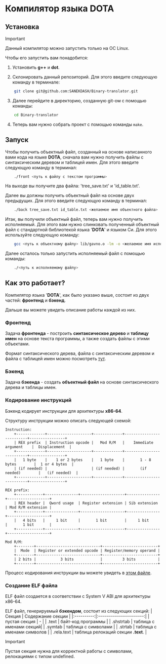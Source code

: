 # Компилятор языка DOTA
## Установка

> [!IMPORTANT]
> Данный компилятор можно запустить только на ОС Linux.

Чтобы его запустить вам понадобится:

1) Установить __g++__ и __dot__.

2) Склонировать данный репозиторий. Для этого введите следующую команду в терминале:
``` bash
    git clone git@github.com:SANEKDASH/Binary-translator.git
```
3) Далее перейдите в директорию, созданную git-ом с помощью команды:
``` bash
    cd Binary-translator
```
4) Теперь вам нужно собрать проект с помощью команды `make`.

## Запуск
Чтобы получить объектный файл, созданный на основе написанного вами кода на языке __DOTA__,
сначала вам нужно получить файлы с синтаксическим деревом и таблицей имен. Для этого введите
следующую команду в терминал:
``` bash
    ./front <путь к файлу с текстом программы>
```
На выходе вы получите два файла: 'tree_save.txt' и 'id_table.txt'.

Далее вы должны получить объектный файл на основе двух предыдущих.
Для этого введите следующую команду в терминал:
``` bash
    ./back tree_save.txt id_table.txt <желаемое имя объектного файла>
```

Итак, вы получили объектный файл, теперь вам нужно получить исполняемый.
Для этого вам нужно слинковать полученный объектный файл с стандартной библиотекой языка '__DOTA__' и языком Си. Для этого используйте следующую команду:
``` bash
    gcc <путь к объектному файлу> lib/gavno.o -lm -o <желаемое имя исполняемого файла>
```

Далее осталось только запустить исполняемый файл с помощью команды:
``` bash
    ./<путь к исполняемому файлу>
```

## Как это работает?
Компилятор языка '__DOTA__', как было указано выше, состоит из двух частей: __фронтенд__ и __бэкенд__.

Дальше вы можете увидеть описание работы каждой из них.

### Фронтенд

Задача __фронтенда__ - построить __синтаксическое дерево__ и __таблицу имен__ на основе текста программы,
а также создать файлы с этими объектами.

Формат синтаксического дерева, файла с синтаксическим деревом и файла с таблицей имен
можно посмотреть [тут](https://github.com/Iprime111/LanguageStandart).

### Бэкенд

Задача __бэкенда__ - создать __объектный файл__ на основе синтаксического дерева и таблицы имен.

### Кодирование инструкций
Бэкенд кодирует инструкции для архитектуры __x86-64__.

Структуру инструкции можно описать следующей схемой:
```
Instruction:
    +-------------+--------------------+-------------+--------------------------+----------------+
    | REX prefix  | Instruction opcode |   Mod R/M   |    Immediate argument    |  Displacement  |
    +-------------+--------------------+-------------+--------------------------+----------------+
    |   1 byte    |    1 or 2 bytes    |   1 byte    |       1 - 8 bytes        |  1 or 4 bytes  |
    | (if needed) |                    | (if needed) |       (if needed)        |   (if needed)  |
    +-------------+--------------------+-------------+--------------------------+----------------+

REX prefix:
    +------------+---------------+--------------------+---------------+-------------------+
    | REX header |  Qword usage  | Register extension | Sib extension | Mod R/M extension |
    +------------+---------------+--------------------+---------------+-------------------+
    |   4 bits   |     1 bit     |       1 bit        |     1 bit     |       1 bit       |
    +------------+---------------+--------------------+---------------+-------------------+

Mod R/M:
    +--------+-----------------------------+-------------------------+
    |  Mode  | Register or extended opcode | Register/memory operand |
    +--------+-----------------------------+-------------------------+
    | 2 bits |           3 bits            |         3 bits          |
    +--------+-----------------------------+-------------------------+

```

Процесс кодирования инструкции вы можете увидеть в [этом файле](https://github.com/SANEKDASH/Binary-translator/blob/main/Backend/instruction_encoding.cpp#L136).

### Создание ELF файла
ELF файл создается в соответствии с System V ABI для архитектуры x86-64.

ELF файл, генерируемый __бэкендом__, состоит из следующих секций:
|   Секция   |   Cодержание секции     |
|:----------:|:-----------------------:|
| пустая секция |     -                |
| .text      |  байт-код программы |
| .shstrtab  |  таблица с именами секций|
| .symtab    |  таблица с символами |
| .strtab    |  таблица с именами символов |
| .rela.text |  таблица релокаций секции __.text__. |

> [!IMPORTANT]
> Пустая секция нужна для корректной работы с символами, релокациями с типом undefined.
